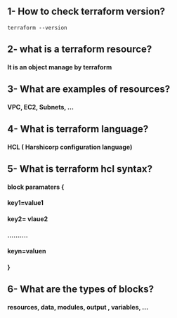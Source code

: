 ## 1- How to check terraform version?
```
terraform --version
```
## 2- what is a terraform resource?
#### It is an object manage by terraform
## 3- What are examples of resources?
#### VPC, EC2, Subnets, ...
## 4- What is terraform language?
#### HCL ( Harshicorp configuration language)
## 5- What is terraform hcl syntax?
#### block  paramaters {
####  key1=value1
####  key2= vlaue2
####  ..........
####  keyn=valuen
####  }
## 6- What are the types of blocks?
#### resources, data, modules, output , variables, ...
